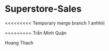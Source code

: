 # Superstore-Sales
<<<<<<<<< Temporary merge branch 1
 anhhiii
 
=========
 Trần Minh Quận
 
 Hoang Thach

